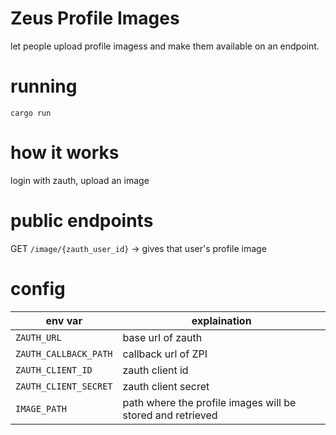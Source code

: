 # Zeus Profile Images

let people upload profile imagess and make them available on an endpoint.

# running

`cargo run`

# how it works

login with zauth, upload an image

# public endpoints

GET `/image/{zauth_user_id}` -> gives that user's profile image

# config

| env var               | explaination                                               |
| --------------------- | ---------------------------------------------------------- |
| `ZAUTH_URL`           | base url of zauth                                          |
| `ZAUTH_CALLBACK_PATH` | callback url of ZPI                                        |
| `ZAUTH_CLIENT_ID`     | zauth client id                                            |
| `ZAUTH_CLIENT_SECRET` | zauth client secret                                        |
| `IMAGE_PATH`          | path where the profile images will be stored and retrieved |
